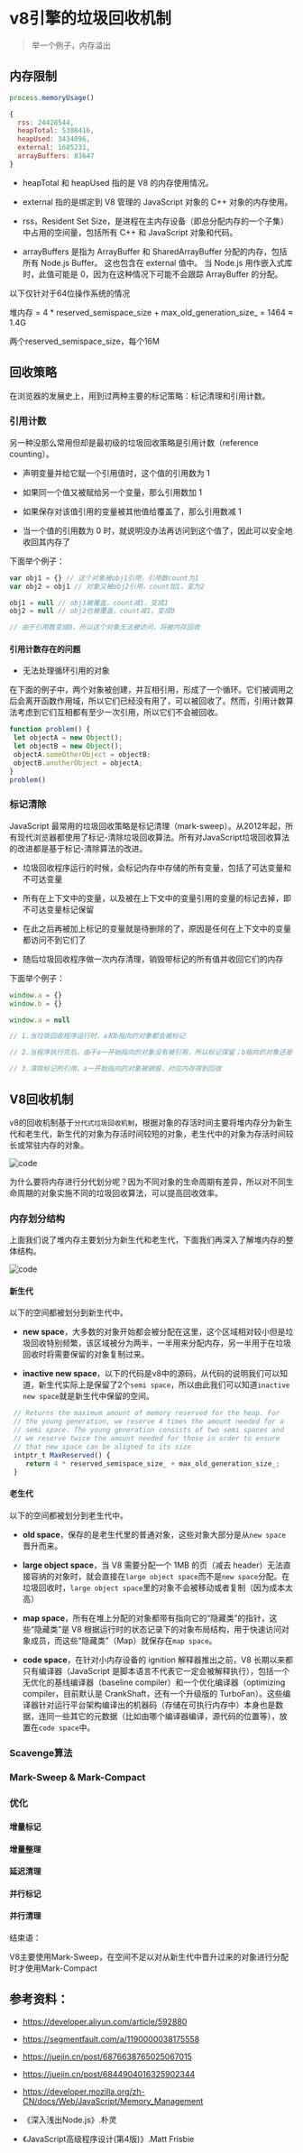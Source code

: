 # v8引擎的垃圾回收机制

> 举一个例子，内存溢出

## 内存限制

``` js
process.memoryUsage()

{
  rss: 24428544,
  heapTotal: 5308416,
  heapUsed: 3434096,
  external: 1685231,
  arrayBuffers: 83647
}

```

* heapTotal 和 heapUsed 指的是 V8 的内存使用情况。

* external 指的是绑定到 V8 管理的 JavaScript 对象的 C++ 对象的内存使用。

* rss，Resident Set Size，是进程在主内存设备（即总分配内存的一个子集）中占用的空间量，包括所有 C++ 和 JavaScript 对象和代码。

* arrayBuffers 是指为 ArrayBuffer 和 SharedArrayBuffer 分配的内存，包括所有 Node.js Buffer。 这也包含在 external 值中。 当 Node.js 用作嵌入式库时，此值可能是 0，因为在这种情况下可能不会跟踪 ArrayBuffer 的分配。

以下仅针对于64位操作系统的情况

堆内存 = 4 * reserved_semispace_size + max_old_generation_size_ = 1464 ≈ 1.4G

<!-- ## 新生代 -->

两个reserved_semispace_size，每个16M

## 回收策略

在浏览器的发展史上，用到过两种主要的标记策略：标记清理和引用计数。

### 引用计数

另一种没那么常用但却是最初级的垃圾回收策略是引用计数（reference counting）。

* 声明变量并给它赋一个引用值时，这个值的引用数为 1

* 如果同一个值又被赋给另一个变量，那么引用数加 1

* 如果保存对该值引用的变量被其他值给覆盖了，那么引用数减 1

* 当一个值的引用数为 0 时，就说明没办法再访问到这个值了，因此可以安全地收回其内存了

下面举个例子：

``` js
var obj1 = {} // 这个对象被obj1引用，引用数count为1
var obj2 = obj1 // 对象又被obj2引用，count加1，变为2

obj1 = null // obj1被覆盖，count减1，变成1
obj2 = null // obj2也被覆盖，count减1，变成0

// 由于引用数变成0，所以这个对象无法被访问，将被内存回收
```

#### 引用计数存在的问题

* 无法处理循环引用的对象

在下面的例子中，两个对象被创建，并互相引用，形成了一个循环。它们被调用之后会离开函数作用域，所以它们已经没有用了，可以被回收了。然而，引用计数算法考虑到它们互相都有至少一次引用，所以它们不会被回收。

``` js
function problem() {
 let objectA = new Object(); 
 let objectB = new Object(); 
 objectA.someOtherObject = objectB; 
 objectB.anotherObject = objectA; 
}
problem()
```

### 标记清除

JavaScript 最常用的垃圾回收策略是标记清理（mark-sweep）。从2012年起，所有现代浏览器都使用了标记-清除垃圾回收算法。所有对JavaScript垃圾回收算法的改进都是基于标记-清除算法的改进。

* 垃圾回收程序运行的时候，会标记内存中存储的所有变量，包括了可达变量和不可达变量

* 所有在上下文中的变量，以及被在上下文中的变量引用的变量的标记去掉，即不可达变量标记保留

* 在此之后再被加上标记的变量就是待删除的了，原因是任何在上下文中的变量都访问不到它们了

* 随后垃圾回收程序做一次内存清理，销毁带标记的所有值并收回它们的内存

下面举个例子：

``` js
window.a = {}
window.b = {}

window.a = null

// 1.当垃圾回收程序运行时，a和b指向的对象都会被标记

// 2.当程序执行完后，由于a一开始指向的对象没有被引用，所以标记保留；b指向的对象还是被引用，所以标记清除

// 3.清除标记的引用，a一开始指向的对象被销毁，对应内存得到回收
```

## V8回收机制

v8的回收机制基于`分代式垃圾回收机制`，根据对象的存活时间主要将堆内存分为新生代和老生代，新生代的对象为存活时间较短的对象，老生代中的对象为存活时间较长或常驻内存的对象。

![code](./1.png)

为什么要将内存进行分代划分呢？因为不同对象的生命周期有差异，所以对不同生命周期的对象实施不同的垃圾回收算法，可以提高回收效率。

### 内存划分结构

上面我们说了堆内存主要划分为新生代和老生代，下面我们再深入了解堆内存的整体结构。

![code](./2.png)

#### 新生代

以下的空间都被划分到新生代中。

* **new space**，大多数的对象开始都会被分配在这里，这个区域相对较小但是垃圾回收特别频繁，该区域被分为两半，一半用来分配内存，另一半用于在垃圾回收时将需要保留的对象复制过来。

* **inactive new space**，以下的代码是v8中的源码，从代码的说明我们可以知道，新生代实际上是保留了2个`semi space`，所以由此我们可以知道`inactive new space`就是新生代中保留的空间。

``` js
 // Returns the maximum amount of memory reserved for the heap. For 
 // the young generation, we reserve 4 times the amount needed for a 
 // semi space. The young generation consists of two semi spaces and 
 // we reserve twice the amount needed for those in order to ensure 
 // that new space can be aligned to its size 
 intptr_t MaxReserved() { 
 	return 4 * reserved_semispace_size_ + max_old_generation_size_; 
 }
```

#### 老生代

以下的空间都被划分到老生代中。

* **old space**，保存的是老生代里的普通对象，这些对象大部分是从`new space`晋升而来。

* **large object space**，当 V8 需要分配一个 1MB 的页（减去 header）无法直接容纳的对象时，就会直接在`large object space`而不是`new space`分配。在垃圾回收时，`large object space`里的对象不会被移动或者复制（因为成本太高）

* **map space**，所有在堆上分配的对象都带有指向它的“隐藏类”的指针，这些“隐藏类”是 V8 根据运行时的状态记录下的对象布局结构，用于快速访问对象成员，而这些“隐藏类”（Map）就保存在`map space`。

* **code space**，在针对小内存设备的 ignition 解释器推出之前，V8 长期以来都只有编译器（JavaScript 是脚本语言不代表它一定会被解释执行），包括一个无优化的基线编译器（baseline compiler）和一个优化编译器（optimizing compiler，目前默认是 CrankShaft，还有一个升级版的 TurboFan）。这些编译器针对运行平台架构编译出的机器码（存储在可执行内存中）本身也是数据，连同一些其它的元数据（比如由哪个编译器编译，源代码的位置等），放置在`code space`中。

### Scavenge算法

### Mark-Sweep & Mark-Compact

### 优化

#### 增量标记

#### 增量整理

#### 延迟清理

#### 并行标记

#### 并行清理



结束语：

V8主要使用Mark-Sweep，在空间不足以对从新生代中晋升过来的对象进行分配时才使用Mark-Compact



## 参考资料：

* https://developer.aliyun.com/article/592880

* https://segmentfault.com/a/1190000038175558

* https://juejin.cn/post/6876638765025067015

* https://juejin.cn/post/6844904016325902344

* https://developer.mozilla.org/zh-CN/docs/Web/JavaScript/Memory_Management

* 《深入浅出Node.js》.朴灵

* 《JavaScript高级程序设计(第4版)》.Matt Frisbie
